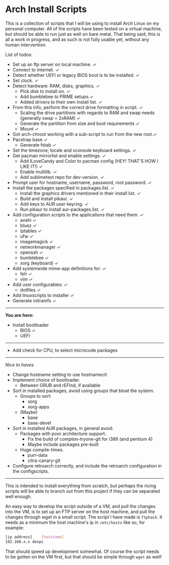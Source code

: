# Arch Install Scripts

This is a collection of scripts that I will be using to install Arch Linux on my personal computer.
All of the scripts have been tested on a virtual machine, but should be able to run just as well on bare metal.
That being said, this is all a work in progress, and as such is not fully usable yet, without any human intervention.

List of todos:

- Set up an ftp server on local machine. &#x2713;
- Connect to internet. &#x2713;
- Detect whether UEFI or legacy BIOS boot is to be installed. &#x2713;
- Set clock. &#x2713;
- Detect hardware: RAM, disks, graphics. &#x2713;
	- Pick disk to install on. &#x2713;
	- Add bumblebee to PRIME setups.&#x2713;
	- Added drivers to their own install list. &#x2713;
- From this info, perform the correct drive formatting in script. &#x2713;
	- Scaling the drive partitions with regards to RAM and swap needs (generally swap = 2xRAM) &#x2713;
	- Generate the partition from size and boot requirements &#x2713;
	- Mount &#x2713;
- Got arch-chroot working with a sub-script to run from the new root.&#x2713;
- Pacstrap base &#x2713;
	- Generate fstab &#x2713;
- Set the timezone, locale and vconsole keyboard settings. &#x2713;
- Get pacman mirrorlist and enable settings. &#x2713;
	- Add ILoveCandy and Color to pacman config (HEY! THAT'S HOW I LIKE IT!) &#x2713;
	- Enable multilib. &#x2713;
	- Add sublimetext repo for dev-version. &#x2713;
- Prompt user for hostname, username, password, root password. &#x2713;
- Install the packages specified in packages.list. &#x2713;
	- Install the graphics drivers mentioned in their install list. &#x2713;
	- Build and install pikaur. &#x2713;
	- Add keys to AUR user keyring. &#x2713;
	- Run pikaur to install aur-packages.list. &#x2713;
- Add configuration scripts to the applications that need them. &#x2713;
	- avahi &#x2713;
	- bluez &#x2713;
	- iptables &#x2713;
	- ufw &#x2713;
	- imagemagick &#x2713;
	- networkmanager &#x2713;
	- openssh &#x2713;
	- bumblebee &#x2713;
	- xorg (keyboard) &#x2713;
- Add systemwide mime-app definitions for: &#x2713;
	- feh &#x2713;
	- vim &#x2713;
- Add user configurables: &#x2713;
	- dotfiles &#x2713;
- Add linuxscripts to installer &#x2713;
- Generate initramfs &#x2713;
___
**You are here:**
- Install bootloader
	- BIOS &#x2713;
	- UEFI 
___

- Add check for CPU, to select microcode packages

___
*Nice to haves*
- Change hostname setting to use hostnamectl
- Implement choice of bootloader.
	- Between GRUB and rEFInd, if available
- Sort in installed packages, avoid using groups that bloat the system.
	- Groups to sort:
		- xorg
		- xorg-apps
	- (Maybe)
		- base
		- base-devel
- Sort in installed AUR packages, in general avoid:
	- Packages with poor architecture support.
		- Fix the build of compton-tryone-git for i386 (and pentium 4)
		- Maybe include packages pre-built
	- Huge compile-times.
		- purr-data
		- citra-canary-git
- Configure retroarch correctly, and include the retroarch configuration in the configscripts.
___

This is intended to install everything from scratch, but perhaps the ricing scripts will be able to branch out from this project if they can be separated well enough.

An easy way to develop the script outside of a VM, and pull the changes into the VM, is to set up an FTP server on the host machine, and pull the changes through wget in a small script. The script I have made is `ftphack`. It needs as a minimum the host machine's ip in `/etc/hosts` like so, for example:

```bash
[ip address]	[hostname]
192.168.x.x	devpc
```

That should speed up development somewhat. Of course the script needs to be gotten on the VM first, but that should be simple through `wget` as well!
